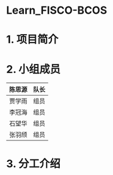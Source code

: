 # Learn_FISCO-BCOS

# 1. 项目简介



# 2. 小组成员

| 陈思源 | 队长 |
| :----: | :--- |
| 贾学雨 | 组员 |
| 李冠海 | 组员 |
| 石望华 | 组员 |
| 张羽颀 | 组员 |



# 3. 分工介绍
